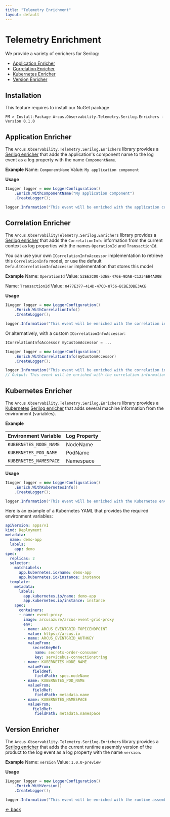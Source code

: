 ```yaml
---
title: "Telemetry Enrichment"
layout: default
---
```


# Telemetry Enrichment

We provide a variety of enrichers for Serilog:

- [Application Enricher](#application-enricher)
- [Correlation Enricher](#correlation-enricher)
- [Kubernetes Enricher](#kubernetes-enricher)
- [Version Enricher](#version-enricher)

## Installation

This feature requires to install our NuGet package

```shell
PM > Install-Package Arcus.Observability.Telemetry.Serilog.Enrichers -Version 0.1.0
```

## Application Enricher

The `Arcus.Observability.Telemetry.Serilog.Enrichers` library provides a [Serilog enricher](https://github.com/serilog/serilog/wiki/Enrichment)
that adds the application's component name to the log event as a log property with the name `ComponentName`.

**Example**
Name: `ComponentName`
Value: `My application component`

**Usage**

```csharp
ILogger logger = new LoggerConfiguration()
    .Enrich.WithComponentName("My application component")
    .CreateLogger();

logger.Information("This event will be enriched with the application component's name");
```

## Correlation Enricher

The `Arcus.ObservabilityTelemetry.Serilog.Enrichers` library provides a [Serilog enricher](https://github.com/serilog/serilog/wiki/Enrichment)
that adds the `CorrelationInfo` information from the current context as log properties with the names `OperationId` and `TransactionId`.

You can use your own `ICorrelationInfoAccessor` implementation to retrieve this `CorrelationInfo` model,
or use the default `DefaultCorrelationInfoAccessor` implementation that stores this model

**Example**
Name: `OperationId`
Value: `52EE2C00-53EE-476E-9DAB-C1234EB4AD0B`

Name: `TransactionId`
Value: `0477E377-414D-47CD-8756-BCBE3DBE3ACB`

**Usage**

```csharp
ILogger logger = new LoggerConfiguration()
    .Enrich.WithCorrelationInfo()
    .CreateLogger();

logger.Information("This event will be enriched with the correlation information");
```

Or alternatively, with a custom `ICorrelationInfoAccessor`:

```csharp
ICorrelationInfoAccessor myCustomAccessor = ...

ILogger logger = new LoggerConfiguration()
    .Enrich.WithCorrelationInfo(myCustomAccessor)
    .CreateLogger();

logger.Information("This event will be enriched with the correlation information");
// Output: This event will be enriched with the correlation information {OperationId: 52EE2C00-53EE-476E-9DAB-C1234EB4AD0B, TransactionId: 0477E377-414D-47CD-8756-BCBE3DBE3ACB}
```

## Kubernetes Enricher

The `Arcus.Observability.Telemetry.Serilog.Enrichers` library provides a [Kubernetes](https://kubernetes.io/) [Serilog enricher](https://github.com/serilog/serilog/wiki/Enrichment) 
that adds several machine information from the environment (variables).

**Example**

| Environment Variable   | Log Property |
| ---------------------- | ------------ |
| `KUBERNETES_NODE_NAME` | NodeName     |
| `KUBERNETES_POD_NAME`  | PodName      |
| `KUBERNETES_NAMESPACE` | Namespace    |

**Usage**

```csharp
ILogger logger = new LoggerConfiguration()
    .Enrich.WithKubernetesInfo()
    .CreateLogger();

logger.Information("This event will be enriched with the Kubernetes environment information");
```

Here is an example of a Kubernetes YAML that provides the required environment variables:

```yaml
apiVersion: apps/v1
kind: Deployment
metadata:
  name: demo-app
  labels:
    app: demo
spec:
  replicas: 2
  selector:
    matchLabels:
      app.kubernetes.io/name: demo-app
      app.kubernetes.io/instance: instance
  template:
    metadata:
      labels:
        app.kubernetes.io/name: demo-app
        app.kubernetes.io/instance: instance
    spec:
      containers:
      - name: event-proxy
        image: arcusazure/arcus-event-grid-proxy
        env:
        - name: ARCUS_EVENTGRID_TOPICENDPOINT
          value: https://arcus.io
        - name: ARCUS_EVENTGRID_AUTHKEY
          valueFrom:
            secretKeyRef:
             name: secrets-order-consumer
             key: servicebus-connectionstring
        - name: KUBERNETES_NODE_NAME
          valueFrom:
            fieldRef:
             fieldPath: spec.nodeName
        - name: KUBERNETES_POD_NAME
          valueFrom:
            fieldRef:
             fieldPath: metadata.name
        - name: KUBERNETES_NAMESPACE
          valueFrom:
            fieldRef:
             fieldPath: metadata.namespace
```

## Version Enricher

The `Arcus.Observability.Telemetry.Serilog.Enrichers` library provides a [Serilog enricher](https://github.com/serilog/serilog/wiki/Enrichment) 
that adds the current runtime assembly version of the product to the log event as a log property with the name `version`.

**Example**
Name: `version`
Value: `1.0.0-preview`

**Usage**

```csharp
ILogger logger = new LoggerConfiguration()
    .Enrich.WithVersion()
    .CreateLogger();

logger.Information("This event will be enriched with the runtime assembly product version");
```

[&larr; back](/)
